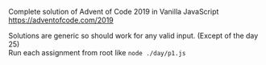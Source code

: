Complete solution of Advent of Code 2019 in Vanilla JavaScript 
https://adventofcode.com/2019

Solutions are generic so should work for any valid input. (Except of the day 25)<br/>
Run each assignment from root like `node ./day/p1.js`
